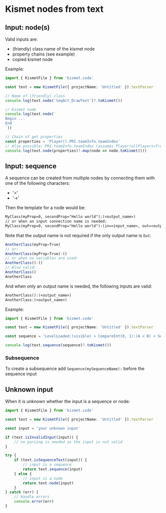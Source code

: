 # Kismet nodes from text

## Input: node(s)

Valid inputs are:

- (friendly) class name of the kismet node
- property chains (see example)
- copied kismet node

Example:

```ts
import { KismetFile } from 'kismet.code'

const text = new KismetFile({ projectName: 'Untitled' }).textParser

// Name of (friendly) class
console.log(text.node('SeqAct_DrawText')?.toKismet())

// Kismet node
console.log(text.node(`
Begin ...
End
`))

// Chain of get properties
const properties = 'Player().PRI.teamInfo.teamIndex' 
// Also possible: PRI.teamInfo.teamIndex (assumes Player(allPlayers=True) as target object)
console.log(text.node(properties)?.map(node => node.toKismet()))
```

## Input: sequence

A sequence can be created from multiple nodes by connecting them with one of the following characters:

- '>'
- '->'

Then the template for a node would be:

```txt
MyClass(myProp=0, secondProp="Hello world"):(<output_name>)
// or when an input connection name is needed:
MyClass(myProp=0, secondProp="Hello world"):(in=<input_name>, out=<output_name>)
```

Note that the output name is not required if the only output name is `Out`:

```ts
AnotherClass(myProp=True) 
// or:
AnotherClass(myProp=True):()
// or when no variables are used:
AnotherClass():() 
// Also valid:
AnotherClass()
AnotherClass
```

And when only an output name is needed, the following inputs are valid:

```txt
AnotherClass():(<output_name>)
AnotherClass:(<output_name>)
```

Example:

```ts
import { KismetFile } from 'kismet.code'

const text = new KismetFile({ projectName: 'Untitled' }).textParser

const sequence = 'LevelLoaded:(visible) > CompareInt(0, 1):(A < B) > SeqAct_DrawText(String="hello world", Targets=Player(allPlayers=True))'

console.log(text.sequence(sequence)?.toKismet())
```

### Subsequence

To create a subsequence add `Sequence(mySequenceName):` before the sequence input

## Unknown input

When it is unknown whether the input is a sequence or node:

```ts
import { KismetFile } from 'kismet.code'

const text = new KismetFile({ projectName: 'Untitled' }).textParser

const input = 'your unknown input'

if (text.isInvalidInput(input)) {
    // no parsing is needed as the input is not valid
}

try {
    if (text.isSequenceText(input)) {
        // input is a sequence 
        return text.sequence(input)
    } else {
        // input is a node
        return text.node(input)
    }
} catch (err) {
    // Handle errors 
    console.error(err)
}
```
